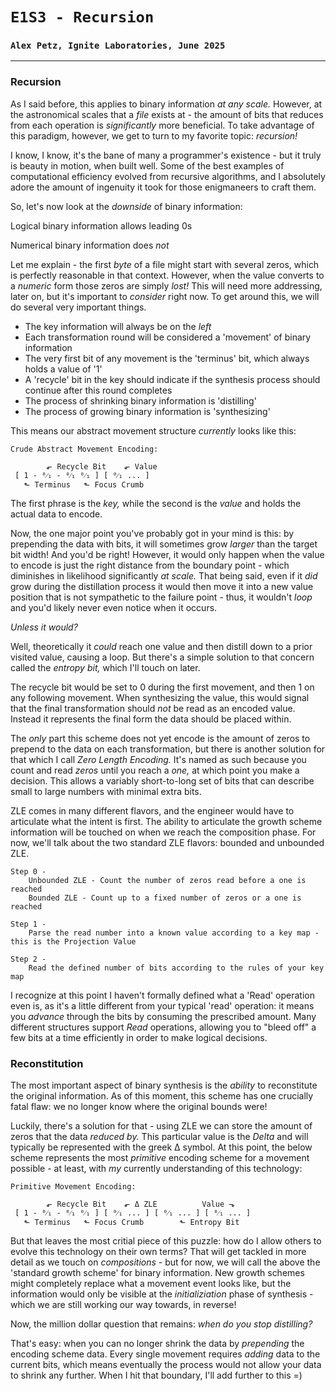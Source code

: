 # `E1S3 - Recursion`
### `Alex Petz, Ignite Laboratories, June 2025`

---

### Recursion
As I said before, this applies to binary information _at any scale._  However, at the astronomical scales that
a _file_ exists at - the amount of bits that reduces from each operation is _significantly_ more beneficial.
To take advantage of this paradigm, however, we get to turn to my favorite topic: _recursion!_

I know, I know, it's the bane of many a programmer's existence - but it truly is beauty in motion, when
built well. Some of the best examples of computational efficiency evolved from recursive algorithms, and
I absolutely adore the amount of ingenuity it took for those enigmaneers to craft them.

So, let's now look at the _downside_ of binary information:

Logical binary information allows leading 0s

Numerical binary information does _not_

Let me explain - the first _byte_ of a file might start with several zeros, which is perfectly reasonable
in that context.  However, when the value converts to a _numeric_ form those zeros are simply _lost!_ This
will need more addressing, later on, but it's important to _consider_ right now.  To get around this, we
will do several very important things.

- The key information will always be on the _left_
- Each transformation round will be considered a 'movement' of binary information
- The very first bit of any movement is the 'terminus' bit, which always holds a value of '1'
- A 'recycle' bit in the key should indicate if the synthesis process should continue after this round completes
- The process of shrinking binary information is 'distilling'
- The process of growing binary information is 'synthesizing'

This means our abstract movement structure *currently* looks like this:

    Crude Abstract Movement Encoding:

            ⬐ Recycle Bit    ⬐ Value               
     [ 1 - ⁰⁄₁ - ⁰⁄₁ ⁰⁄₁ ] [ ⁰⁄₁ ... ] 
       ⬑ Terminus   ⬑ Focus Crumb

The first phrase is the _key,_ while the second is the _value_ and holds the actual data to encode.

Now, the one major point you've probably got in your mind is this: by prepending the data with bits, it will
sometimes grow _larger_ than the target bit width! And you'd be right!  However, it would only happen
when the value to encode is just the right distance from the boundary point - which diminishes in likelihood significantly
_at scale._  That being said, even if it _did_ grow during the distillation process it would then move it into a
new value position that is not sympathetic to the failure point - thus, it wouldn't _loop_ and you'd likely never
even notice when it occurs.

_Unless it would?_

Well, theoretically it _could_ reach one value and then distill down to a prior visited value, causing a loop.
But there's a simple solution to that concern called the _entropy bit,_ which I'll touch on later.

The recycle bit would be set to 0 during the first movement, and then 1 on any following movement.  When synthesizing
the value, this would signal that the final transformation should _not_ be read as an encoded value.  Instead it
represents the final form the data should be placed within.

The _only_ part this scheme does not yet encode is the amount of zeros to prepend to the data on each transformation,
but there is another solution for that which I call _Zero Length Encoding._
It's named as such because you count and read _zeros_ until you reach a _one,_ at which point you make a decision.
This allows a variably short-to-long set of bits that can describe small to large numbers with minimal extra bits.

ZLE comes in many different flavors, and the engineer would have to articulate what the intent is first.
The ability to articulate the growth scheme information will be touched on when we reach the composition phase.
For now, we'll talk about the two standard ZLE flavors: bounded and unbounded ZLE.

    Step 0 -
        Unbounded ZLE - Count the number of zeros read before a one is reached
        Bounded ZLE - Count up to a fixed number of zeros or a one is reached

    Step 1 -
        Parse the read number into a known value according to a key map - this is the Projection Value

    Step 2 -
        Read the defined number of bits according to the rules of your key map

I recognize at this point I haven't formally defined what a 'Read' operation even is, as it's a little different
from your typical 'read' operation:  it means you _advance_ through the bits by consuming the prescribed amount.
Many different structures support _Read_ operations, allowing you to "bleed off" a few bits at a time efficiently
in order to make logical decisions.

### Reconstitution
The most important aspect of binary synthesis is the _ability_ to reconstitute the original information.
As of this moment, this scheme has one crucially fatal flaw: we no longer know where the original bounds were!

Luckily, there's a solution for that - using ZLE we can store the amount of zeros that the data _reduced by._
This particular value is the _Delta_ and will typically be represented with the greek Δ symbol.
At this point, the below scheme represents the most _primitive_ encoding scheme for a movement possible - at
least, with _my_ currently understanding of this technology:

    Primitive Movement Encoding:

            ⬐ Recycle Bit    ⬐ Δ ZLE          Value ⬎ 
     [ 1 - ⁰⁄₁ - ⁰⁄₁ ⁰⁄₁ ] [ ⁰⁄₁ ... ] [ ⁰⁄₁ ... ] [ ⁰⁄₁ ... ] 
       ⬑ Terminus   ⬑ Focus Crumb        ⬑ Entropy Bit

But that leaves the most critial piece of this puzzle: how do I allow others to evolve this technology on their
own terms?
That will get tackled in more detail as we touch on _compositions_ - but for now, we will call the above the
'standard growth scheme' for binary information.
New growth schemes might completely replace what a movement event looks like, but the information would only
be visible at the _initializiation_ phase of synthesis - which we are still working our way towards, in reverse!

Now, the million dollar question that remains: _when do you stop distilling?_

That's easy: when you can no longer shrink the data by _prepending_ the encoding scheme data.  Every single
movement requires _adding_ data to the current bits, which means eventually the process would not allow your
data to shrink any further.  When I hit that boundary, I'll add further to this =)